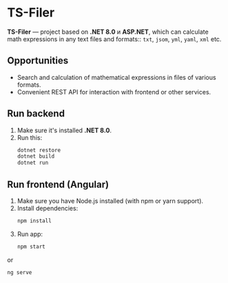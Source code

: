 # TS-Filer 

**TS-Filer** — project based on **.NET 8.0** и **ASP.NET**, which can calculate math expressions in any text files and formats:: `txt`, `jsom`, `yml`, `yaml`, `xml` etc.

## Opportunities
- Search and calculation of mathematical expressions in files of various formats.
- Convenient REST API for interaction with frontend or other services.

## Run backend
1. Make sure it's installed **.NET 8.0**.
2. Run this:
   ```bash
   dotnet restore
   dotnet build
   dotnet run
   ```

## Run frontend (Angular)
1. Make sure you have Node.js installed (with npm or yarn support).
2. Install dependencies:
   ```bash
   npm install
   ```
3. Run app:
   ```bash
   npm start
   ```
  or
  ```bash
  ng serve
  ```